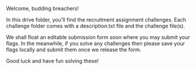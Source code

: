 Welcome, budding breachers!

In this drive folder, you'll find the recruitment assignment challenges. Each challenge folder comes with a description.txt file and the challenge file(s). 

We shall float an editable submission form soon where you may submit your flags. In the meanwhile, if you solve any challenges then please save your flags locally and submit them once we release the form.

Good luck and have fun solving these!
